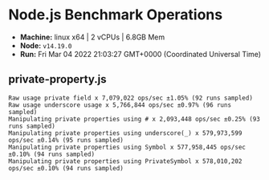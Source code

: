 # Node.js Benchmark Operations

* __Machine:__ linux x64 | 2 vCPUs | 6.8GB Mem
* __Node:__ `v14.19.0`
* __Run:__ Fri Mar 04 2022 21:03:27 GMT+0000 (Coordinated Universal Time)

## private-property.js
```
Raw usage private field x 7,079,022 ops/sec ±1.05% (92 runs sampled)
Raw usage underscore usage x 5,766,844 ops/sec ±0.97% (96 runs sampled)
Manipulating private properties using # x 2,093,448 ops/sec ±0.25% (93 runs sampled)
Manipulating private properties using underscore(_) x 579,973,599 ops/sec ±0.14% (95 runs sampled)
Manipulating private properties using Symbol x 577,958,445 ops/sec ±0.10% (94 runs sampled)
Manipulating private properties using PrivateSymbol x 578,010,202 ops/sec ±0.10% (94 runs sampled)
```

